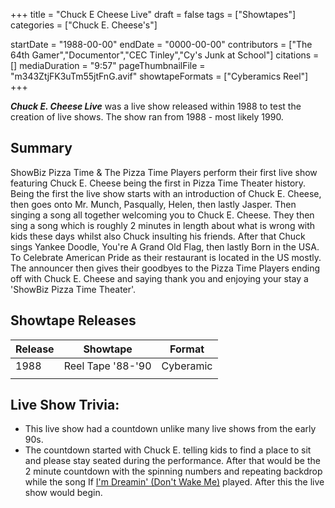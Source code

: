 +++
title = "Chuck E Cheese Live"
draft = false
tags = ["Showtapes"]
categories = ["Chuck E. Cheese's"]


startDate = "1988-00-00"
endDate = "0000-00-00"
contributors = ["The 64th Gamer","Documentor","CEC Tinley","Cy's Junk at School"]
citations = []
mediaDuration = "9:57"
pageThumbnailFile = "m343ZtjFK3uTm55jtFnG.avif"
showtapeFormats = ["Cyberamics Reel"]
+++

***Chuck E. Cheese Live*** was a live show released within 1988 to test the creation of live shows. The show ran from 1988 - most likely 1990.

## Summary

ShowBiz Pizza Time &amp; The Pizza Time Players perform their first live show featuring Chuck E. Cheese being the first in Pizza Time Theater history. Being the first the live show starts with an introduction of Chuck E. Cheese, then goes onto Mr. Munch, Pasqually, Helen, then lastly Jasper. Then singing a song all together welcoming you to Chuck E. Cheese. They then sing a song which is roughly 2 minutes in length about what is wrong with kids these days whilst also Chuck insulting his friends. After that Chuck sings Yankee Doodle, You're A Grand Old Flag, then lastly Born in the USA. To Celebrate American Pride as their restaurant is located in the US mostly. The announcer then gives their goodbyes to the Pizza Time Players ending off with Chuck E. Cheese and saying thank you and enjoying your stay a 'ShowBiz Pizza Time Theater'.

## Showtape Releases

| Release | Showtape          | Format    |
|---------|-------------------|-----------|
| 1988    | Reel Tape '88-'90 | Cyberamic |
|         |                   |           |

## Live Show Trivia:

- This live show had a countdown unlike many live shows from the early 90s.
- The countdown started with Chuck E. telling kids to find a place to sit and please stay seated during the performance. After that would be the 2 minute countdown with the spinning numbers and repeating backdrop while the song If [I'm Dreamin' (Don't Wake Me)](https://en.wikipedia.org/wiki/Earth_Run) played. After this the live show would begin.